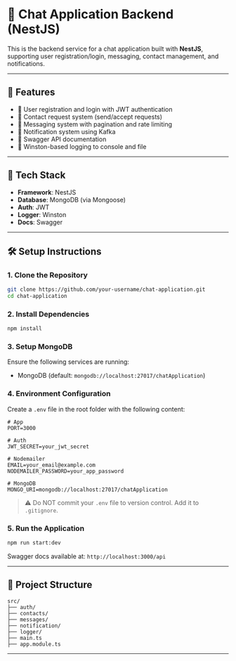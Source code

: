 # 📱 Chat Application Backend (NestJS)

This is the backend service for a chat application built with **NestJS**, supporting user registration/login, messaging, contact management, and notifications.

---

## 🚀 Features

- 🧑 User registration and login with JWT authentication
- 👥 Contact request system (send/accept requests)
- 💬 Messaging system with pagination and rate limiting
- 🔔 Notification system using Kafka
- 📄 Swagger API documentation
- 🧾 Winston-based logging to console and file

---

## 🧰 Tech Stack

- **Framework**: NestJS
- **Database**: MongoDB (via Mongoose)
- **Auth**: JWT
- **Logger**: Winston
- **Docs**: Swagger

---

## 🛠️ Setup Instructions

### 1. Clone the Repository
```bash
git clone https://github.com/your-username/chat-application.git
cd chat-application
```

### 2. Install Dependencies
```bash
npm install
```

### 3. Setup MongoDB
Ensure the following services are running:
- MongoDB (default: `mongodb://localhost:27017/chatApplication`)

### 4. Environment Configuration
Create a `.env` file in the root folder with the following content:

```env
# App
PORT=3000

# Auth
JWT_SECRET=your_jwt_secret

# Nodemailer
EMAIL=your_email@example.com
NODEMAILER_PASSWORD=your_app_password

# MongoDB
MONGO_URI=mongodb://localhost:27017/chatApplication
```

> ⚠️ Do NOT commit your `.env` file to version control. Add it to `.gitignore`.

### 5. Run the Application
```bash
npm run start:dev
```

Swagger docs available at: `http://localhost:3000/api`

---

## 📂 Project Structure

```
src/
├── auth/
├── contacts/
├── messages/
├── notification/
├── logger/
├── main.ts
├── app.module.ts
```

---
